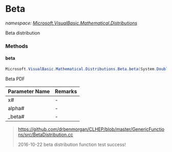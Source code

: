 ﻿# Beta
_namespace: <a href="#" onClick="load('/docs/Microsoft.VisualBasic.Mathematical.Distributions/index.md')">Microsoft.VisualBasic.Mathematical.Distributions</a>_

Beta distribution



### Methods

#### beta
```csharp
Microsoft.VisualBasic.Mathematical.Distributions.Beta.beta(System.Double,System.Double,System.Double)
```
Beta PDF

|Parameter Name|Remarks|
|--------------|-------|
|x#|-|
|alpha#|-|
|_beta#|-|

> 
>  https://github.com/drbenmorgan/CLHEP/blob/master/GenericFunctions/src/BetaDistribution.cc
>  
>  2016-10-22
>  beta distribution function test success!
>  



